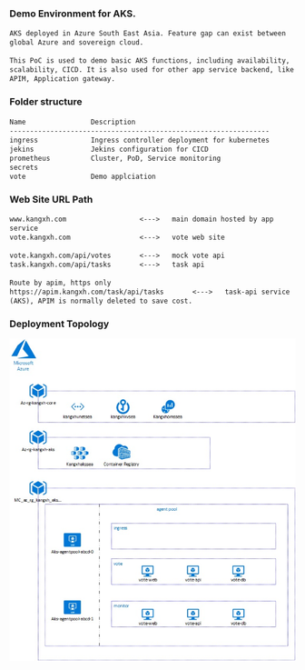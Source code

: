 ### Demo Environment for AKS. 

    AKS deployed in Azure South East Asia. Feature gap can exist between global Azure and sovereign cloud. 

    This PoC is used to demo basic AKS functions, including availability, scalability, CICD. It is also used for other app service backend, like APIM, Application gateway. 


### Folder structure

    Name                Description
    ----------------------------------------------------------------
    ingress             Ingress controller deployment for kubernetes
    jekins              Jekins configuration for CICD
    prometheus          Cluster, PoD, Service monitoring 
    secrets             
    vote                Demo applciation

### Web Site URL Path

    www.kangxh.com                  <--->   main domain hosted by app service
    vote.kangxh.com                 <--->   vote web site

    vote.kangxh.com/api/votes       <--->   mock vote api
    task.kangxh.com/api/tasks       <--->   task api

    Route by apim, https only
    https://apim.kangxh.com/task/api/tasks       <--->   task-api service (AKS), APIM is normally deleted to save cost.


### Deployment Topology

![aks](images/aks.jpg)